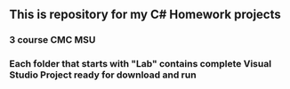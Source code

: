 ## This is repository for my C# Homework projects
### 3 course CMC MSU
### Each folder that starts with "Lab" contains complete Visual Studio Project ready for download and run
